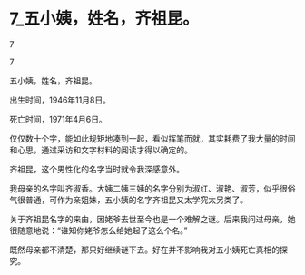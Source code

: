 # 7_五小姨，姓名，齐祖昆。

7

7

五小姨，姓名，齐祖昆。

出生时间，1946年11月8日。

死亡时间，1971年4月6日。

仅仅数十个字，能如此规矩地凑到一起，看似挥笔而就，其实耗费了我大量的时间和心思，通过采访和文字材料的阅读才得以确定的。

齐祖昆，这个男性化的名字当时就令我深感意外。

我母亲的名字叫齐淑香。大姨二姨三姨的名字分别为淑红、淑艳、淑芳，似乎很俗气很普通，可作为亲姐妹，五小姨的名字齐祖昆又太学究太另类了。

关于齐祖昆名字的来由，因姥爷去世至今也是一个难解之谜。后来我问过母亲，她很随意地说：“谁知你姥爷怎么给她起了这么个名。”

既然母亲都不清楚，那只好继续谜下去。好在并不影响我对五小姨死亡真相的探究。